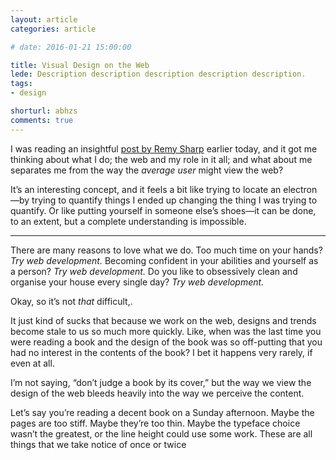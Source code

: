 ```yaml
---
layout: article
categories: article

# date: 2016-01-21 15:00:00

title: Visual Design on the Web
lede: Description description description description description.
tags:
- design

shorturl: abhzs
comments: true
---
```



I was reading an insightful [post by Remy Sharp](https://remysharp.com/2016/01/20/why-i-love-working-with-the-web) earlier today, and it got me thinking about what I do; the web and my role in it all; and what about me separates me from the way the *average user* might view the web?

It’s an interesting concept, and it feels a bit like trying to locate an electron—by trying to quantify things I ended up changing the thing I was trying to quantify. Or like putting yourself in someone else’s shoes—it can be done, to an extent, but a complete understanding is impossible.


--------


There are many reasons to love what we do. Too much time on your hands? *Try web development.* Becoming confident in your abilities and yourself as a person? *Try web development.* Do you like to obsessively clean and organise your house every single day? *Try web development.*

Okay, so it’s not *that* difficult,.

It just kind of sucks that because we work on the web, designs and trends become stale to us so much more quickly. Like, when was the last time you were reading a book and the design of the book was so off-putting that you had no interest in the contents of the book? I bet it happens very rarely, if even at all.

I’m not saying, “don’t judge a book by its cover,” but the way we view the design of the web bleeds heavily into the way we perceive the content.

Let’s say you’re reading a decent book on a Sunday afternoon. Maybe the pages are too stiff. Maybe they’re too thin. Maybe the typeface choice wasn’t the greatest, or the line height could use some work. These are all things that we take notice of once or twice





